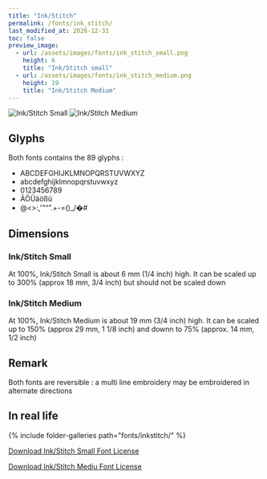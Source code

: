 ```yaml
---
title: "Ink/Stitch"
permalink: /fonts/ink_stitch/
last_modified_at: 2020-12-31
toc: false
preview_image:
  - url: /assets/images/fonts/ink_stitch_small.png
    height: 6
    title: "Ink/Stitch small"
  - url: /assets/images/fonts/ink_stitch_medium.png
    height: 19
    title: "Ink/Stitch Medium"
---
```

![Ink/Stitch Small](/assets/images/fonts/ink_stitch_small.png)
![Ink/Stitch Medium](/assets/images/fonts/ink_stitch_medium.png)


## Glyphs

Both fonts  contains  the 89 glyphs :

- ABCDEFGHIJKLMNOPQRSTUVWXYZ
- abcdefghijklmnopqrstuvwxyz
- 0123456789
- ÄÖÜäößü
- @<>:,'"“”.+-=()_/�#

## Dimensions

### Ink/Stitch Small
At 100%, Ink/Stitch Small is about  6 mm (1/4 inch) high.
It can be scaled up to 300%  (approx 18 mm, 3/4 inch) but should not be scaled down
### Ink/Stitch Medium
At 100%, Ink/Stitch Medium is about  19 mm (3/4 inch) high.
It can be scaled up to 150%  (approx 29 mm, 1 1/8 inch) and downn to 75% (approx. 14 mm, 1/2 inch)

## Remark

Both fonts are reversible : a multi line embroidery  may be  embroidered in alternate directions



## In real life

{% include folder-galleries path="fonts/inkstitch/" %}

[Download Ink/Stitch Small Font License](https://github.com/inkstitch/inkstitch/tree/main/fonts/small_font/LICENSE)

[Download Ink/Stitch Mediu Font License](https://github.com/inkstitch/inkstitch/tree/main/fonts/medium_font/LICENSE)

